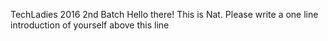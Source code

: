 TechLadies 2016 2nd Batch
Hello there! This is Nat.
Please write a one line introduction of yourself above this line